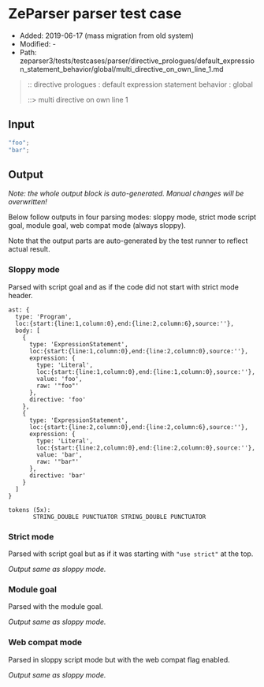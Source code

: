# ZeParser parser test case

- Added: 2019-06-17 (mass migration from old system)
- Modified: -
- Path: zeparser3/tests/testcases/parser/directive_prologues/default_expression_statement_behavior/global/multi_directive_on_own_line_1.md

> :: directive prologues : default expression statement behavior : global
>
> ::> multi directive on own line 1

## Input

`````js
"foo";
"bar";
`````

## Output

_Note: the whole output block is auto-generated. Manual changes will be overwritten!_

Below follow outputs in four parsing modes: sloppy mode, strict mode script goal, module goal, web compat mode (always sloppy).

Note that the output parts are auto-generated by the test runner to reflect actual result.

### Sloppy mode

Parsed with script goal and as if the code did not start with strict mode header.

`````
ast: {
  type: 'Program',
  loc:{start:{line:1,column:0},end:{line:2,column:6},source:''},
  body: [
    {
      type: 'ExpressionStatement',
      loc:{start:{line:1,column:0},end:{line:2,column:0},source:''},
      expression: {
        type: 'Literal',
        loc:{start:{line:1,column:0},end:{line:1,column:0},source:''},
        value: 'foo',
        raw: '"foo"'
      },
      directive: 'foo'
    },
    {
      type: 'ExpressionStatement',
      loc:{start:{line:2,column:0},end:{line:2,column:6},source:''},
      expression: {
        type: 'Literal',
        loc:{start:{line:2,column:0},end:{line:2,column:0},source:''},
        value: 'bar',
        raw: '"bar"'
      },
      directive: 'bar'
    }
  ]
}

tokens (5x):
       STRING_DOUBLE PUNCTUATOR STRING_DOUBLE PUNCTUATOR
`````

### Strict mode

Parsed with script goal but as if it was starting with `"use strict"` at the top.

_Output same as sloppy mode._

### Module goal

Parsed with the module goal.

_Output same as sloppy mode._

### Web compat mode

Parsed in sloppy script mode but with the web compat flag enabled.

_Output same as sloppy mode._
